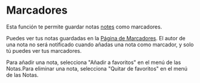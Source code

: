 # Marcadores

Esta función te permite guardar notas [notes](./note) como marcadores.

Puedes ver tus notas guardadas en la [Página de Marcadores](x-mi-web://my/favorites). El autor de una nota no será notificado cuando añadas una nota como marcador, y solo tú puedes ver tus marcadores.

Para añadir una nota, selecciona "Añadir a favoritos" en el menú de las Notas.Para eliminar una nota, selecciona "Quitar de favoritos" en el menú de las Notas.
